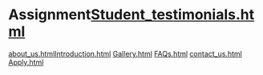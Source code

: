 # Assignment[Student_testimonials.html](https://github.com/user-attachments/files/22670466/Student_testimonials.html)
[about_us.html](https://github.com/user-attachments/files/22670467/about_us.html)[Introduction.html](https://github.com/user-attachments/files/22670472/Introduction.html)
[Gallery.html](https://github.com/user-attachments/files/22670471/Gallery.html)
[FAQs.html](https://github.com/user-attachments/files/22670470/FAQs.html)
[contact_us.html](https://github.com/user-attachments/files/22670469/contact_us.html)
[Apply.html](https://github.com/user-attachments/files/22670468/Apply.html)
